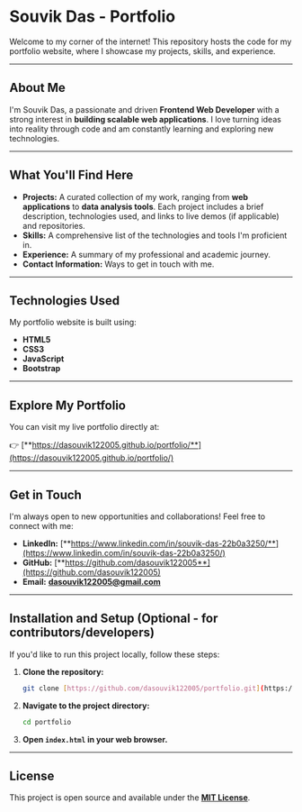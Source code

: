 # Souvik Das - Portfolio

Welcome to my corner of the internet! This repository hosts the code for my portfolio website, where I showcase my projects, skills, and experience.

---

## About Me

I'm Souvik Das, a passionate and driven **Frontend Web Developer** with a strong interest in **building scalable web applications**. I love turning ideas into reality through code and am constantly learning and exploring new technologies.

---

## What You'll Find Here

* **Projects:** A curated collection of my work, ranging from **web applications** to **data analysis tools**. Each project includes a brief description, technologies used, and links to live demos (if applicable) and repositories.
* **Skills:** A comprehensive list of the technologies and tools I'm proficient in.
* **Experience:** A summary of my professional and academic journey.
* **Contact Information:** Ways to get in touch with me.

---

## Technologies Used

My portfolio website is built using:

* **HTML5**
* **CSS3**
* **JavaScript**
* **Bootstrap**


---

## Explore My Portfolio

You can visit my live portfolio directly at:

👉 [**https://dasouvik122005.github.io/portfolio/**](https://dasouvik122005.github.io/portfolio/)

---

## Get in Touch

I'm always open to new opportunities and collaborations! Feel free to connect with me:

* **LinkedIn:** [**https://www.linkedin.com/in/souvik-das-22b0a3250/**](https://www.linkedin.com/in/souvik-das-22b0a3250/)
* **GitHub:** [**https://github.com/dasouvik122005**](https://github.com/dasouvik122005)
* **Email:** [**dasouvik122005@gmail.com**](dasouvik122005@gmail.com)

---

## Installation and Setup (Optional - for contributors/developers)

If you'd like to run this project locally, follow these steps:

1.  **Clone the repository:**
    ```bash
    git clone [https://github.com/dasouvik122005/portfolio.git](https://github.com/dasouvik122005/portfolio.git)
    ```
2.  **Navigate to the project directory:**
    ```bash
    cd portfolio
    ```
3.  **Open `index.html` in your web browser.**

---

## License

This project is open source and available under the [**MIT License**](https://opensource.org/licenses/MIT).

